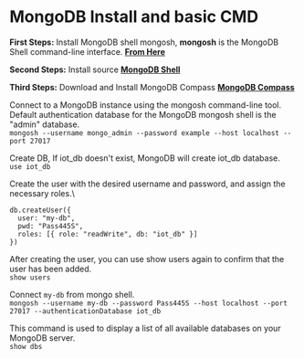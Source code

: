 # MongoDB Install and basic CMD

**First Steps:** Install MongoDB shell mongosh, **mongosh** is the MongoDB Shell command-line interface. **[From Here](https://www.mongodb.com/docs/mongodb-shell/install/)**

**Second Steps:** Install source **[MongoDB Shell](https://www.mongodb.com/try/download/shell)**

**Third Steps:** Download and Install MongoDB Compass **[MongoDB Compass](https://www.mongodb.com/try/download/compass)**

Connect to a MongoDB instance using the mongosh command-line tool. Default authentication database for the MongoDB mongosh shell is the "admin" database.\
`mongosh --username mongo_admin --password example --host localhost --port 27017`

Create DB, If iot_db doesn't exist, MongoDB will create iot_db database.\
`use iot_db`

Create the user with the desired username and password, and assign the necessary roles.\
```shell
db.createUser({
  user: "my-db",
  pwd: "Pass445S",
  roles: [{ role: "readWrite", db: "iot_db" }]
})
```
After creating the user, you can use show users again to confirm that the user has been added.\
`show users`

Connect `my-db` from mongo shell.\
`mongosh --username my-db --password Pass445S --host localhost --port 27017 --authenticationDatabase iot_db`

This command is used to display a list of all available databases on your MongoDB server.\
`show dbs`
